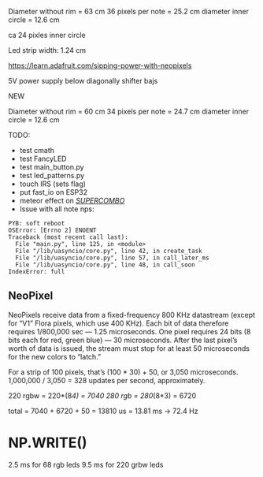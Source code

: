 Diameter without rim = 63 cm
36 pixels per note = 25.2 cm
diameter inner circle = 12.6 cm

ca 24 pixles inner circle

Led strip width: 1.24 cm

https://learn.adafruit.com/sipping-power-with-neopixels

5V power supply below diagonally shifter bajs



NEW

Diameter without rim = 60 cm
34 pixels per note = 24.7 cm
diameter inner circle = 12.6 cm


TODO:

* test cmath
* test FancyLED
* test main_button.py
* test led_patterns.py
* touch IRS (sets flag)
* put fast_io on ESP32
* meteor effect on [_SUPERCOMBO_](https://www.tweaking4all.com/hardware/arduino/adruino-led-strip-effects/#MakeyoureffectscoolerDiffuseLighttoiletpapermagic)
* Issue with all note nps:
```
PYB: soft reboot
OSError: [Errno 2] ENOENT
Traceback (most recent call last):
  File "main.py", line 125, in <module>
  File "/lib/uasyncio/core.py", line 42, in create_task
  File "/lib/uasyncio/core.py", line 57, in call_later_ms
  File "/lib/uasyncio/core.py", line 48, in call_soon
IndexError: full
```

## NeoPixel

NeoPixels receive data from a fixed-frequency 800 KHz datastream (except for “V1” Flora pixels, which use 400 KHz). Each bit of data therefore requires 1/800,000 sec — 1.25 microseconds. One pixel requires 24 bits (8 bits each for red, green blue) — 30 microseconds. After the last pixel’s worth of data is issued, the stream must stop for at least 50 microseconds for the new colors to “latch.”

For a strip of 100 pixels, that’s (100 * 30) + 50, or 3,050 microseconds. 1,000,000 / 3,050 = 328 updates per second, approximately.

220 rgbw = 220*(8*4) = 7040
280 rgb = 280*(8*3) = 6720

total = 7040 + 6720 + 50 = 13810 us = 13.81 ms -> 72.4 Hz

# NP.WRITE()

2.5 ms for 68 rgb leds
9.5 ms for 220 grbw leds